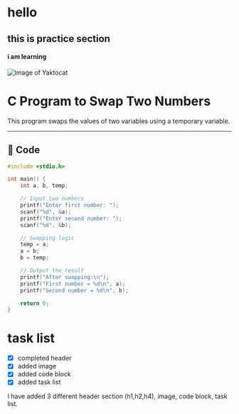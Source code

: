 
# hello
## this is practice section
#### i am learning

![Image of Yaktocat](https://octodex.github.com/images/yaktocat.png)

# C Program to Swap Two Numbers

This program swaps the values of two variables using a temporary variable.

---

## 📄 Code

```c
#include <stdio.h>

int main() {
    int a, b, temp;

    // Input two numbers
    printf("Enter first number: ");
    scanf("%d", &a);
    printf("Enter second number: ");
    scanf("%d", &b);

    // Swapping logic
    temp = a;
    a = b;
    b = temp;

    // Output the result
    printf("After swapping:\n");
    printf("First number = %d\n", a);
    printf("Second number = %d\n", b);

    return 0;
}
````

# task list

* [x] completed header
* [x] added image
* [x] added code block
* [x] added task list

I have added 3 different header section (h1,h2,h4), image, code block, task list.
